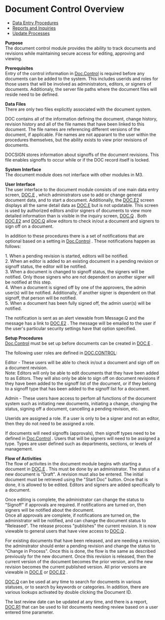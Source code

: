 # Document Control Overview

<PageHeader />

- [Data Entry Procedures](DOC-ENTRY/README.md)
- [Reports and Inquiries](DOC-REPORT/README.md)
- [Update Processes](DOC-PROCESS/README.md)

**Purpose**  
The document control module provides the ability to track documents and
revisions while maintaining secure access for editing, approving and viewing.

**Prerequisites**  
Entry of the control information in [Doc.Control](Doc-Control/README.md) is required before any documents can be added to the system. This includes userids and roles for those users that will be involved as administrators, editors, or signers of documents. Additionaly, the server file paths where the document files will reside need to be defined.

**Data Files**  
There are only two files explicitly associated with the document system.  
  
DOC contains all of the information defining the document, change history,
revision history and all of the file names that have been linked to this
document. The file names are referencing different versions of the document,
if applicable. File names are not apparant to the user within the procedures
themselves, but the ability exists to view prior revisions of documents.  
  
DOCSIGN stores information about signoffs of the document revisions. This file
enables signoffs to occur while or if the DOC record itself is locked.

**System Interface**  
The document module does not interface with other modules in M3.

**User Interface**  
The user interface to the document module consists of one main data entry screen, [DOC.E](Doc-Control/DOC-E/README.md) , which administrators use to add or change general document data, and to start a document. Additionally, the [DOC.E2](Doc-Control/DOC-E2/README.md) screen displays all the same detail data as [DOC.E](Doc-Control/DOC-E/README.md) but is not updatable. This screen is used by authorized editors and/or signers of documents to view more detailed information than is visible in the inquiry screen, [DOC.Q](Doc-Control/DOC-Q/README.md) . Both [DOC.E2](Doc-Control/DOC-E2/README.md) and [DOC.Q](Doc-Control/DOC-Q/README.md) allow editors to check in/out a document and signers to sign off on a document.
  
In addition to these procedures there is a set of notifications that are optional based on a setting in [Doc.Control](Doc-Control/README.md) . These notifications happen as follows:
  
1\. When a pending revision is started, editors will be notified.  
2\. When an editor is added to an existing document in a pending revision or
signoff status, the editor will be notified.  
3\. When a document is changed to signoff status, the signers will be
notified. Only those signers who are not dependent on another signer will be
notified at this step.  
4\. When a document is signed off by one of the approvers, the admin user(s)
will be notified. Additionally, if another signer is dependent on that
signoff, that person will be notified.  
5\. When a document has been fully signed off, the admin user(s) will be
notified.  
  
The notification is sent as an alert viewable from Message.Q and the message has a link to [DOC.E2](Doc-Control/DOC-E2/README.md) . The message will be emailed to the user if the user's particular security settings have that option specified.

**Setup Procedures**  
[Doc.Control](Doc-Control/README.md) must be set up before documents can be created in [DOC.E](Doc-Control/DOC-E/README.md) .
  
The following user roles are defined in [DOC.CONTROL](Doc-Control/README.md):
  
Editor - These users will be able to check in/out a document and sign off on a
document revision.  
Note: Editors will only be able to edit documents that they have been added to
as Editors. They will also only be able to sign off on document revisions if
they have been added to the signoff list of the document, or if they belong to
a signoff type that has been added to the signoff list for a document.  
  
Admin - These users have access to perfom all functions of the document system
such as initiating new documents, initiating a change, changing the status,
signing off a document, cancelling a pending revision, etc.  
  
Userids are assigned a role. If a user is only to be a signer and not an
editor, then they do not need to be assigned a role.  
  
If documents will need signoffs (approvals), then signoff types need to be defined in [Doc.Control](Doc-Control/README.md) . Users that will be signers will need to be assigned a type. Types are user defined such as departments, sections, or levels of management.

**Flow of Activities**  
The flow of activites in the document module begins wth starting a document in [DOC.E](Doc-Control/DOC-E/README.md) . This must be done by an administrator. The status of a new document is "Draft". A revision must also be entered. The initial document must be retrieved using the "Start Doc" button. Once that is done, it is allowed to be edited. Editors and signers are added specifically to a document.
  
Once editing is complete, the administrator can change the status to "Signoff"
if approvals are required. If notifications are turned on, then signers will
be notified about the document.  
Once all approvals are complete, if notifications are turned on, the administrator will be notified, and can change the document status to "Released". The release process "publishes" the current revision. It is now viewable to general users that have view access to [DOC.Q](Doc-Control/DOC-Q/README.md) .
  
For existing documents that have been released, and are needing a revision, the adminstrator should enter a pending revision and change the status to "Change in Process". Once this is done, the flow is the same as described previously for the new document. Once this revision is released, then the current version of the document becomes the prior version, and the new revision becomes the current published version. All prior versions are viewable in [DOC.E](Doc-Control/DOC-E/README.md) or [DOC.E2](Doc-Control/DOC-E2/README.md) .
  
[DOC.Q](Doc-Control/DOC-Q/README.md) can be used at any time to search for documents in various statuses, or to search by keywords or categories.
In addition, there are various lookups activated by double clicking the
Document ID.  
  
The last review date can be updated at any time, and there is a report, [DOC.R1](DOC-REPORT/DOC-R1/README.md) that can be used to list documents needing review based on a user entered time parameter.

<badge text= "Version 8.10.57" vertical="middle" />

<PageFooter />
